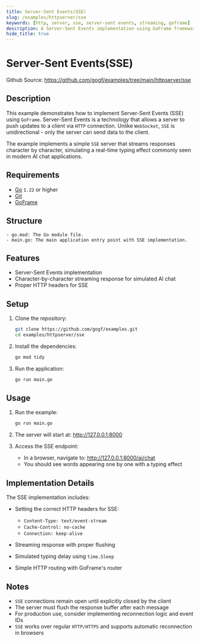 ```yaml
---
title: Server-Sent Events(SSE)
slug: /examples/httpserver/sse
keywords: [http, server, sse, server-sent events, streaming, goframe]
description: A Server-Sent Events implementation using GoFrame framework
hide_title: true
---
```


# Server-Sent Events(SSE)

Github Source: https://github.com/gogf/examples/tree/main/httpserver/sse


## Description

This example demonstrates how to implement Server-Sent Events (SSE) using `GoFrame`. Server-Sent Events is a technology that allows a server to push updates to a client via `HTTP` connection. Unlike `WebSocket`, `SSE` is unidirectional - only the server can send data to the client.

The example implements a simple `SSE` server that streams responses character by character, simulating a real-time typing effect commonly seen in modern AI chat applications.

## Requirements

- [Go](https://golang.org/dl/) `1.22` or higher
- [Git](https://git-scm.com/downloads)
- [GoFrame](https://goframe.org)

## Structure

```text
- go.mod: The Go module file.
- main.go: The main application entry point with SSE implementation.
```

## Features

- Server-Sent Events implementation
- Character-by-character streaming response for simulated AI chat
- Proper HTTP headers for SSE

## Setup

1. Clone the repository:
    ```bash
    git clone https://github.com/gogf/examples.git
    cd examples/httpserver/sse
    ```

2. Install the dependencies:
    ```bash
    go mod tidy
    ```

3. Run the application:
    ```bash
    go run main.go
    ```

## Usage

1. Run the example:
   ```bash
   go run main.go
   ```

2. The server will start at: http://127.0.0.1:8000

3. Access the SSE endpoint:
   - In a browser, navigate to: http://127.0.0.1:8000/ai/chat
   - You should see words appearing one by one with a typing effect



## Implementation Details

The SSE implementation includes:

- Setting the correct HTTP headers for SSE:
  - `Content-Type: text/event-stream`
  - `Cache-Control: no-cache`
  - `Connection: keep-alive`

- Streaming response with proper flushing
- Simulated typing delay using `time.Sleep`
- Simple HTTP routing with GoFrame's router

## Notes

- `SSE` connections remain open until explicitly closed by the client
- The server must flush the response buffer after each message
- For production use, consider implementing reconnection logic and event IDs
- `SSE` works over regular `HTTP/HTTPS` and supports automatic reconnection in browsers
